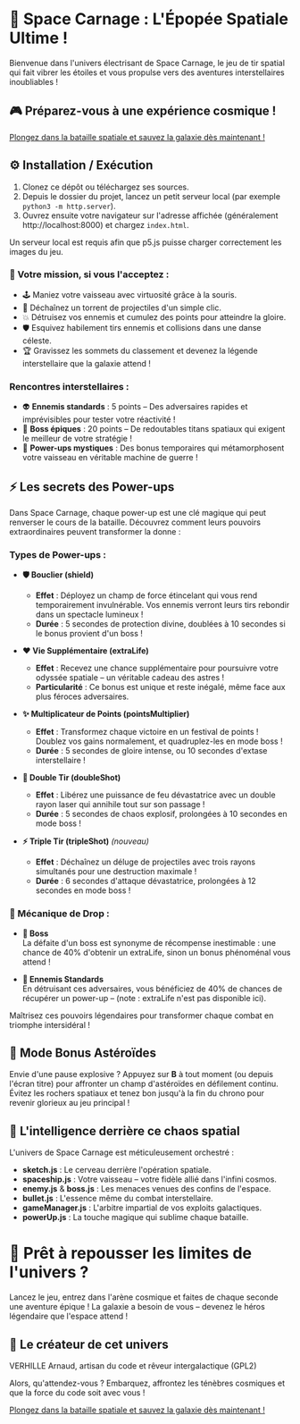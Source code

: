 # 🚀 Space Carnage : L'Épopée Spatiale Ultime !

Bienvenue dans l'univers électrisant de Space Carnage, le jeu de tir spatial qui fait vibrer les étoiles et vous propulse vers des aventures interstellaires inoubliables !

## 🎮 Préparez-vous à une expérience cosmique !

[Plongez dans la bataille spatiale et sauvez la galaxie dès maintenant !](https://habib256.github.io/SpaceCarnage/)

## ⚙️ Installation / Exécution

1. Clonez ce dépôt ou téléchargez ses sources.
2. Depuis le dossier du projet, lancez un petit serveur local (par exemple `python3 -m http.server`).
3. Ouvrez ensuite votre navigateur sur l'adresse affichée (généralement http://localhost:8000) et chargez `index.html`.

Un serveur local est requis afin que p5.js puisse charger correctement les images du jeu.

### 🎯 Votre mission, si vous l'acceptez :

- 🕹️ Maniez votre vaisseau avec virtuosité grâce à la souris.
- 🔫 Déchaînez un torrent de projectiles d'un simple clic.
- 💥 Détruisez vos ennemis et cumulez des points pour atteindre la gloire.
- 🛡️ Esquivez habilement tirs ennemis et collisions dans une danse céleste.
- 🏆 Gravissez les sommets du classement et devenez la légende interstellaire que la galaxie attend !

### Rencontres interstellaires :

- 👽 **Ennemis standards** : 5 points – Des adversaires rapides et imprévisibles pour tester votre réactivité !
- 🦹 **Boss épiques** : 20 points – De redoutables titans spatiaux qui exigent le meilleur de votre stratégie !
- 🎁 **Power-ups mystiques** : Des bonus temporaires qui métamorphosent votre vaisseau en véritable machine de guerre !

## ⚡ Les secrets des Power-ups

Dans Space Carnage, chaque power-up est une clé magique qui peut renverser le cours de la bataille. Découvrez comment leurs pouvoirs extraordinaires peuvent transformer la donne :

### Types de Power-ups :

- **🛡️ Bouclier (shield)**
  - **Effet** : Déployez un champ de force étincelant qui vous rend temporairement invulnérable. Vos ennemis verront leurs tirs rebondir dans un spectacle lumineux !
  - **Durée** : 5 secondes de protection divine, doublées à 10 secondes si le bonus provient d'un boss !

- **❤️ Vie Supplémentaire (extraLife)**
  - **Effet** : Recevez une chance supplémentaire pour poursuivre votre odyssée spatiale – un véritable cadeau des astres !
  - **Particularité** : Ce bonus est unique et reste inégalé, même face aux plus féroces adversaires.

- **✨ Multiplicateur de Points (pointsMultiplier)**
  - **Effet** : Transformez chaque victoire en un festival de points ! Doublez vos gains normalement, et quadruplez-les en mode boss !
  - **Durée** : 5 secondes de gloire intense, ou 10 secondes d'extase interstellaire !

- **🔫 Double Tir (doubleShot)**
  - **Effet** : Libérez une puissance de feu dévastatrice avec un double rayon laser qui annihile tout sur son passage !
  - **Durée** : 5 secondes de chaos explosif, prolongées à 10 secondes en mode boss !

- **⚡ Triple Tir (tripleShot)** *(nouveau)*
  - **Effet** : Déchaînez un déluge de projectiles avec trois rayons simultanés pour une destruction maximale !
  - **Durée** : 6 secondes d'attaque dévastatrice, prolongées à 12 secondes en mode boss !

### 🎲 Mécanique de Drop :

- **👑 Boss**  
  La défaite d'un boss est synonyme de récompense inestimable : une chance de 40% d'obtenir un extraLife, sinon un bonus phénoménal vous attend !

- **👾 Ennemis Standards**  
  En détruisant ces adversaires, vous bénéficiez de 40% de chances de récupérer un power-up – (note : extraLife n'est pas disponible ici).

Maîtrisez ces pouvoirs légendaires pour transformer chaque combat en triomphe intersidéral !

## 🌠 Mode Bonus Astéroïdes

Envie d'une pause explosive ? Appuyez sur **B** à tout moment (ou depuis
l'écran titre) pour affronter un champ d'astéroïdes en défilement continu.
Évitez les rochers spatiaux et tenez bon jusqu'à la fin du chrono pour
revenir glorieux au jeu principal !

## 🌌 L'intelligence derrière ce chaos spatial

L'univers de Space Carnage est méticuleusement orchestré :

- **sketch.js** : Le cerveau derrière l'opération spatiale.
- **spaceship.js** : Votre vaisseau – votre fidèle allié dans l'infini cosmos.
- **enemy.js** & **boss.js** : Les menaces venues des confins de l'espace.
- **bullet.js** : L'essence même du combat interstellaire.
- **gameManager.js** : L'arbitre impartial de vos exploits galactiques.
- **powerUp.js** : La touche magique qui sublime chaque bataille.

# 🚀 Prêt à repousser les limites de l'univers ?

Lancez le jeu, entrez dans l'arène cosmique et faites de chaque seconde une aventure épique ! La galaxie a besoin de vous – devenez le héros légendaire que l'espace attend !

## 🌟 Le créateur de cet univers

VERHILLE Arnaud, artisan du code et rêveur intergalactique (GPL2)

Alors, qu'attendez-vous ? Embarquez, affrontez les ténèbres cosmiques et que la force du code soit avec vous !

[Plongez dans la bataille spatiale et sauvez la galaxie dès maintenant !](https://habib256.github.io/SpaceCarnage/)
